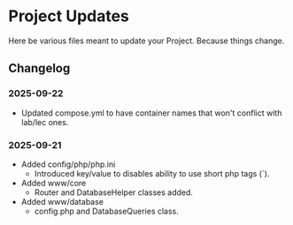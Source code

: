 # Project Updates

Here be various files meant to update your Project. Because things change.

## Changelog

### 2025-09-22
- Updated compose.yml to have container names that won't conflict with lab/lec ones.

### 2025-09-21
- Added config/php/php.ini
    - Introduced key/value to disables ability to use short php tags (`<? ?>).
- Added www/core
    - Router and DatabaseHelper classes added.
- Added www/database
    - config.php and DatabaseQueries class.

